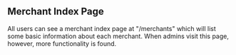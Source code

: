 ## Merchant Index Page
All users can see a merchant index page at "/merchants" which will list some basic information about each merchant. When admins visit this page, however, more functionality is found.